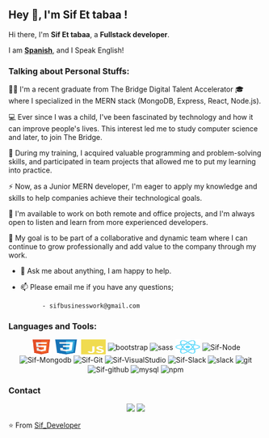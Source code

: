 ## Hey 👋, I'm Sif Et tabaa !

Hi there, I'm **Sif Et tabaa**, a **Fullstack developer**.

I am  **[Spanish](https://es.wikipedia.org/wiki/España)**, and I Speak English!


### Talking about Personal Stuffs:
👦🏻 I'm a recent graduate from The Bridge Digital Talent Accelerator 🎓 where I specialized in the MERN stack (MongoDB, Express, React, Node.js).

💻 Ever since I was a child, I've been fascinated by technology and how it can improve people's lives. This interest led me to study computer science and later, to join The Bridge.

🔧 During my training, I acquired valuable programming and problem-solving skills, and participated in team projects that allowed me to put my learning into practice.

⚡️ Now, as a Junior MERN developer, I'm eager to apply my knowledge and skills to help companies achieve their technological goals.

💬 I'm available to work on both remote and office projects, and I'm always open to listen and learn from more experienced developers.

🤝 My goal is to be part of a collaborative and dynamic team where I can continue to grow professionally and add value to the company through my work.

- 💬 Ask me about anything, I am happy to help.
- 📫 Please email me if you have any questions; 
            
            - sifbusinesswork@gmail.com

### Languages and Tools:
  <p align="center">
  <img align="center" alt="Sif-HTML" height="30" width="40" src="https://raw.githubusercontent.com/devicons/devicon/master/icons/html5/html5-original.svg">
  <img align="center" alt="Sif-CSS" height="30" width="50" src="https://raw.githubusercontent.com/devicons/devicon/master/icons/css3/css3-original.svg">
  <img align="center" alt="Sif-Js" height="30" width="50" src="https://raw.githubusercontent.com/devicons/devicon/master/icons/javascript/javascript-plain.svg">
  <img align="center" alt="bootstrap" height="30" width="30" src="https://cdn.jsdelivr.net/gh/devicons/devicon/icons/bootstrap/bootstrap-original.svg">
  <img align="center" alt="sass" height="30" width="50" src="https://cdn.jsdelivr.net/gh/devicons/devicon/icons/sass/sass-original.svg">
  <img align="center" alt="Sif-React" height="30" width="50" src="https://raw.githubusercontent.com/devicons/devicon/master/icons/react/react-original.svg">
  <img align="center" alt="Sif-Node" height="30" width="50" src="https://cdn.jsdelivr.net/gh/devicons/devicon/icons/nodejs/nodejs-original.svg">
  <img align="center" alt="Sif-Mongodb" height="30" width="50" src="https://cdn.jsdelivr.net/gh/devicons/devicon/icons/mongodb/mongodb-original-wordmark.svg">
  <img align="center" alt="Sif-Git" height="30" width="50" src="https://cdn.jsdelivr.net/gh/devicons/devicon/icons/git/git-original.svg">
  <img align="center" alt="Sif-VisualStudio" height="30" width="30" src="https://cdn.svgporn.com/logos/visual-studio-code.svg">
  <img align="center" alt="Sif-Slack" height="30" width="30" src="https://cdn.jsdelivr.net/gh/devicons/devicon/icons/slack/slack-original.svg"> 
  <img align="center" alt="slack" height="30" width="50"src="https://cdn.jsdelivr.net/gh/devicons/devicon/icons/docker/docker-original-wordmark.svg">
  <img align="center" alt="git" height="30" width="50"src="https://cdn.jsdelivr.net/gh/devicons/devicon/icons/git/git-plain.svg">
  <img align="center" alt="Sif-github" height="30" width="50" src="https://cdn.jsdelivr.net/gh/devicons/devicon/icons/github/github-original.svg">
  <img align="center" alt="mysql" height="30" width="50" src="https://cdn.jsdelivr.net/gh/devicons/devicon/icons/mysql/mysql-plain.svg">
  <img align="center" alt="npm" height="30" width="50" src="https://cdn.jsdelivr.net/gh/devicons/devicon/icons/npm/npm-original-wordmark.svg">
      </p> 
      
### Contact
<p align="center">
   <a href = "https://mail.google.com/mail/?view=cm&fs=1&to=sifbusinesswork@gmail.com
"><img src="https://img.shields.io/badge/-Gmail-%23333?style=for-the-badge&logo=gmail&logoColor=white" target="_blank"></a>
    <a href="https://www.linkedin.com/in/sif-ettabaa/" target="_blank"><img src="https://img.shields.io/badge/-LinkedIn-%230077B5?style=for-the-badge&logo=linkedin&logoColor=white" target="_blank"></a> 
</p>


⭐️ From [Sif_Developer](https://github.com/sif-developer)
